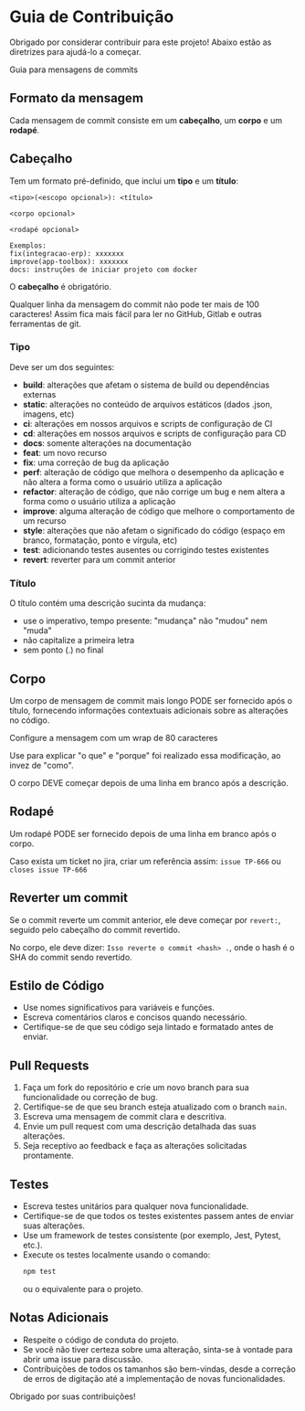 # Guia de Contribuição

Obrigado por considerar contribuir para este projeto! Abaixo estão as diretrizes para ajudá-lo a começar.

 Guia para mensagens de commits

## Formato da mensagem

Cada mensagem de commit consiste em um **cabeçalho**, um **corpo** e um **rodapé**. 

## Cabeçalho

Tem um formato pré-definido, que inclui um **tipo** e um **título**:

```
<tipo>(<escopo opcional>): <título>

<corpo opcional>

<rodapé opcional>

Exemplos:
fix(integracao-erp): xxxxxxx
improve(app-toolbox): xxxxxxx
docs: instruções de iniciar projeto com docker
```

O **cabeçalho** é obrigatório.

Qualquer linha da mensagem do commit não pode ter mais de 100 caracteres! Assim fica mais fácil para ler no GitHub, Gitlab e outras ferramentas de git.


### Tipo

Deve ser um dos seguintes:

* **build**: alterações que afetam o sistema de build ou dependências externas
* **static**: alterações no conteúdo de arquivos estáticos (dados .json, imagens, etc)
* **ci**: alterações em nossos arquivos e scripts de configuração de CI
* **cd**: alterações em nossos arquivos e scripts de configuração para CD
* **docs**: somente alterações na documentação
* **feat**: um novo recurso
* **fix**: uma correção de bug da aplicação
* **perf**: alteração de código que melhora o desempenho da aplicação e não altera a forma como o usuário utiliza a aplicação
* **refactor**: alteração de código, que não corrige um bug e nem altera a forma como o usuário utiliza a aplicação
* **improve**: alguma alteração de código que melhore o comportamento de um recurso
* **style**: alterações que não afetam o significado do código (espaço em branco, formatação, ponto e vírgula, etc)
* **test**: adicionando testes ausentes ou corrigindo testes existentes
* **revert**: reverter para um commit anterior

### Título

O título contém uma descrição sucinta da mudança:

* use o imperativo, tempo presente: "mudança" não "mudou" nem "muda"
* não capitalize a primeira letra
* sem ponto (.) no final

## Corpo

Um corpo de mensagem de commit mais longo PODE ser fornecido após o título, fornecendo informações contextuais adicionais sobre as alterações no código. 

Configure a mensagem com um wrap de 80 caracteres

Use para explicar "o que" e "porque" foi realizado essa modificação, ao invez de "como".

O corpo DEVE começar depois de uma linha em branco após a descrição.

## Rodapé

Um rodapé PODE ser fornecido depois de uma linha em branco após o corpo. 

Caso exista um ticket no jira, criar um referência assim: `issue TP-666` ou `closes issue TP-666`

## Reverter um commit
Se o commit reverte um commit anterior, ele deve começar por `revert:`, seguido pelo cabeçalho do commit revertido. 

No corpo, ele deve dizer: `Isso reverte o commit <hash> .`, onde o hash é o SHA do commit sendo revertido.

## Estilo de Código

- Use nomes significativos para variáveis e funções.
- Escreva comentários claros e concisos quando necessário.
- Certifique-se de que seu código seja lintado e formatado antes de enviar.

## Pull Requests

1. Faça um fork do repositório e crie um novo branch para sua funcionalidade ou correção de bug.
2. Certifique-se de que seu branch esteja atualizado com o branch `main`.
3. Escreva uma mensagem de commit clara e descritiva.
4. Envie um pull request com uma descrição detalhada das suas alterações.
5. Seja receptivo ao feedback e faça as alterações solicitadas prontamente.

## Testes

- Escreva testes unitários para qualquer nova funcionalidade.
- Certifique-se de que todos os testes existentes passem antes de enviar suas alterações.
- Use um framework de testes consistente (por exemplo, Jest, Pytest, etc.).
- Execute os testes localmente usando o comando:
    ```bash
    npm test
    ```
    ou o equivalente para o projeto.

## Notas Adicionais

- Respeite o código de conduta do projeto.
- Se você não tiver certeza sobre uma alteração, sinta-se à vontade para abrir uma issue para discussão.
- Contribuições de todos os tamanhos são bem-vindas, desde a correção de erros de digitação até a implementação de novas funcionalidades.

Obrigado por suas contribuições!